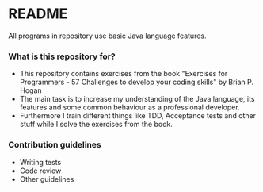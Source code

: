 # README #

All programs in repository use basic Java language features. 

### What is this repository for? ###

* This repository contains exercises from the book "Exercises for Programmers - 57 Challenges to develop your coding skills" by Brian P. Hogan
* The main task is to increase my understanding of the Java language, its features and some common behaviour as a professional developer.
* Furthermore I train different things like TDD, Acceptance tests and other stuff while I solve the exercises from the book.

### Contribution guidelines ###

* Writing tests
* Code review
* Other guidelines